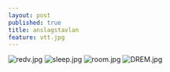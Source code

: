 ```yaml
---
layout: post
published: true
title: anslagstavlan
feature: vtt.jpg
---
```

![redv.jpg]({{site.baseurl}}/assets/images/posts/redv.jpg)
![sleep.jpg]({{site.baseurl}}/assets/images/posts/sleep.jpg)
![room.jpg]({{site.baseurl}}/assets/images/posts/room.jpg)
![DREM.jpg]({{site.baseurl}}/assets/images/posts/DREM.jpg)
